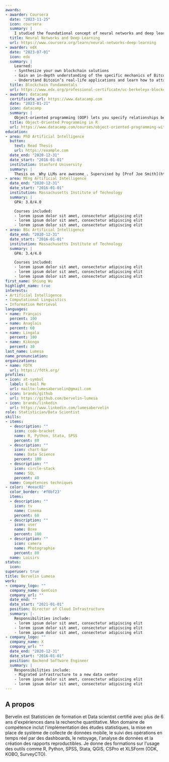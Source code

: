 ```yaml
---
awards:
- awarder: Coursera
  date: "2023-11-25"
  icon: coursera
  summary: |
    I studied the foundational concept of neural networks and deep learning. By the end, I was familiar with the significant technological trends driving the rise of deep learning; build, train, and apply fully connected deep neural networks; implement efficient (vectorized) neural networks; identify key parameters in a neural network’s architecture; and apply deep learning to your own applications.
  title: Neural Networks and Deep Learning
  url: https://www.coursera.org/learn/neural-networks-deep-learning
- awarder: edX
  date: "2023-07-01"
  icon: edx
  summary: |
    Learned:
    - Synthesize your own blockchain solutions
    - Gain an in-depth understanding of the specific mechanics of Bitcoin
    - Understand Bitcoin’s real-life applications and learn how to attack and destroy Bitcoin, Ethereum, smart contracts and Dapps, and alternatives to Bitcoin’s Proof-of-Work consensus algorithm
  title: Blockchain Fundamentals
  url: https://www.edx.org/professional-certificate/uc-berkeleyx-blockchain-fundamentals
- awarder: datacamp
  certificate_url: https://www.datacamp.com
  date: "2023-01-21"
  icon: datacamp
  summary: |
    Object-oriented programming (OOP) lets you specify relationships between functions and the objects that they can act on, helping you manage complexity in your code. This is an intermediate level course, providing an introduction to OOP, using the S3 and R6 systems. S3 is a great day-to-day R programming tool that simplifies some of the functions that you write. R6 is especially useful for industry-specific analyses, working with web APIs, and building GUIs.
  title: Object-Oriented Programming in R
  url: https://www.datacamp.com/courses/object-oriented-programming-with-s3-and-r6-in-r
education:
- area: PhD Artificial Intelligence
  button:
    text: Read Thesis
    url: https://example.com
  date_end: "2020-12-31"
  date_start: "2016-01-01"
  institution: Stanford University
  summary: |
    Thesis on _Why LLMs are awesome_. Supervised by [Prof Joe Smith](https://example.com). Presented papers at 5 IEEE conferences with the contributions being published in 2 Springer journals.
- area: MEng Artificial Intelligence
  date_end: "2020-12-31"
  date_start: "2016-01-01"
  institution: Massachusetts Institute of Technology
  summary: |
    GPA: 3.8/4.0

    Courses included:
    - lorem ipsum dolor sit amet, consectetur adipiscing elit
    - lorem ipsum dolor sit amet, consectetur adipiscing elit
    - lorem ipsum dolor sit amet, consectetur adipiscing elit
- area: BSc Artificial Intelligence
  date_end: "2020-12-31"
  date_start: "2016-01-01"
  institution: Massachusetts Institute of Technology
  summary: |
    GPA: 3.4/4.0

    Courses included:
    - lorem ipsum dolor sit amet, consectetur adipiscing elit
    - lorem ipsum dolor sit amet, consectetur adipiscing elit
    - lorem ipsum dolor sit amet, consectetur adipiscing elit
first_name: Shiung Wu
highlight_name: true
interests:
- Artificial Intelligence
- Computational Linguistics
- Information Retrieval
languages:
- name: Français
  percent: 100
- name: Anaglais
  percent: 60
- name: Lingala
  percent: 100
- name: Kikongo
  percent: 30  
last_name: Lumesa
name_pronunciation:
organizations:
- name: FDTK
  url: https://fdtk.org/
profiles:
- icon: at-symbol
  label: E-mail Me
  url: mailto:lumesabervelin@gmail.com
- icon: brands/github
  url: https://github.com/bervelin-lumesa
- icon: brands/linkedin
  url: https://www.linkedin.com/lumesabervelin
role: Statistician/Data Scientist
skills:
- items:
  - description: ""
    icon: code-bracket
    name: R, Python, Stata, SPSS
    percent: 80
  - description: ""
    icon: chart-bar
    name: Data Science
    percent: 100
  - description: ""
    icon: circle-stack
    name: SQL
    percent: 40
  name: Compétences techniques
- color: '#eeac02'
  color_border: '#f0bf23'
  items:
  - description: ""
    icon: tv
    name: Cinema
    percent: 60
  - description: ""
    icon: user
    name: Boxe
    percent: 100
  - description: ""
    icon: camera
    name: Photographie
    percent: 80
  name: Loisirs
status:
  icon: 
superuser: true
title: Bervelin Lumesa
work:
- company_logo: ""
  company_name: GenCoin
  company_url: ""
  date_end: ""
  date_start: "2021-01-01"
  position: Director of Cloud Infrastructure
  summary: |-
    Responsibilities include:
    - lorem ipsum dolor sit amet, consectetur adipiscing elit
    - lorem ipsum dolor sit amet, consectetur adipiscing elit
    - lorem ipsum dolor sit amet, consectetur adipiscing elit
- company_logo: ""
  company_name: X
  company_url: ""
  date_end: "2020-12-31"
  date_start: "2016-01-01"
  position: Backend Software Engineer
  summary: |
    Responsibilities include:
    - Migrated infrastructure to a new data center
    - lorem ipsum dolor sit amet, consectetur adipiscing elit
    - lorem ipsum dolor sit amet, consectetur adipiscing elit
---
```


## A propos

Bervelin est Statisticien de formation et Data scientist certifié avec plus de 6 ans d'expériences dans la recherche quantitative. Mon domaine de compétence inclut l'implémentation des études statistiques, la mise en place de système de collecte de données mobile, le suivi des opérations en temps réel par des dashboards, le netoyage, l'analyse de données et la création des rapports reproductibles. Je donne des formations sur l'usage des outils comme R, Python, SPSS, Stata, QGIS, CSPro et XLSForm (ODK, KOBO, SurveyCTO).   
